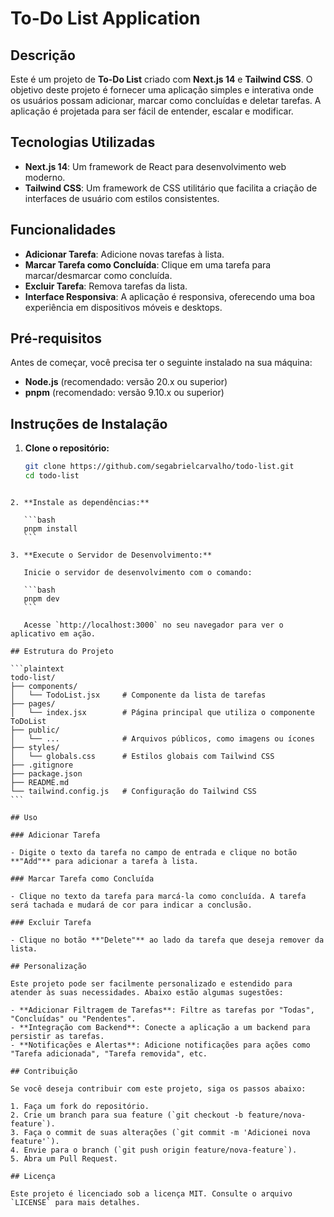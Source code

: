# To-Do List Application

## Descrição

Este é um projeto de **To-Do List** criado com **Next.js 14** e **Tailwind CSS**. O objetivo deste projeto é fornecer uma aplicação simples e interativa onde os usuários possam adicionar, marcar como concluídas e deletar tarefas. A aplicação é projetada para ser fácil de entender, escalar e modificar.

## Tecnologias Utilizadas

- **Next.js 14**: Um framework de React para desenvolvimento web moderno.
- **Tailwind CSS**: Um framework de CSS utilitário que facilita a criação de interfaces de usuário com estilos consistentes.

## Funcionalidades

- **Adicionar Tarefa**: Adicione novas tarefas à lista.
- **Marcar Tarefa como Concluída**: Clique em uma tarefa para marcar/desmarcar como concluída.
- **Excluir Tarefa**: Remova tarefas da lista.
- **Interface Responsiva**: A aplicação é responsiva, oferecendo uma boa experiência em dispositivos móveis e desktops.

## Pré-requisitos

Antes de começar, você precisa ter o seguinte instalado na sua máquina:

- **Node.js** (recomendado: versão 20.x ou superior)
- **pnpm** (recomendado: versão 9.10.x ou superior)

## Instruções de Instalação

1. **Clone o repositório:**

   ```bash
   git clone https://github.com/segabrielcarvalho/todo-list.git
   cd todo-list
   ```

````

2. **Instale as dependências:**

   ```bash
   pnpm install
   ```

3. **Execute o Servidor de Desenvolvimento:**

   Inicie o servidor de desenvolvimento com o comando:

   ```bash
   pnpm dev
   ```

   Acesse `http://localhost:3000` no seu navegador para ver o aplicativo em ação.

## Estrutura do Projeto

```plaintext
todo-list/
├── components/
│   └── TodoList.jsx     # Componente da lista de tarefas
├── pages/
│   └── index.jsx        # Página principal que utiliza o componente ToDoList
├── public/
│   └── ...              # Arquivos públicos, como imagens ou ícones
├── styles/
│   └── globals.css      # Estilos globais com Tailwind CSS
├── .gitignore
├── package.json
├── README.md
└── tailwind.config.js   # Configuração do Tailwind CSS
```

## Uso

### Adicionar Tarefa

- Digite o texto da tarefa no campo de entrada e clique no botão **"Add"** para adicionar a tarefa à lista.

### Marcar Tarefa como Concluída

- Clique no texto da tarefa para marcá-la como concluída. A tarefa será tachada e mudará de cor para indicar a conclusão.

### Excluir Tarefa

- Clique no botão **"Delete"** ao lado da tarefa que deseja remover da lista.

## Personalização

Este projeto pode ser facilmente personalizado e estendido para atender às suas necessidades. Abaixo estão algumas sugestões:

- **Adicionar Filtragem de Tarefas**: Filtre as tarefas por "Todas", "Concluídas" ou "Pendentes".
- **Integração com Backend**: Conecte a aplicação a um backend para persistir as tarefas.
- **Notificações e Alertas**: Adicione notificações para ações como "Tarefa adicionada", "Tarefa removida", etc.

## Contribuição

Se você deseja contribuir com este projeto, siga os passos abaixo:

1. Faça um fork do repositório.
2. Crie um branch para sua feature (`git checkout -b feature/nova-feature`).
3. Faça o commit de suas alterações (`git commit -m 'Adicionei nova feature'`).
4. Envie para o branch (`git push origin feature/nova-feature`).
5. Abra um Pull Request.

## Licença

Este projeto é licenciado sob a licença MIT. Consulte o arquivo `LICENSE` para mais detalhes.

````
